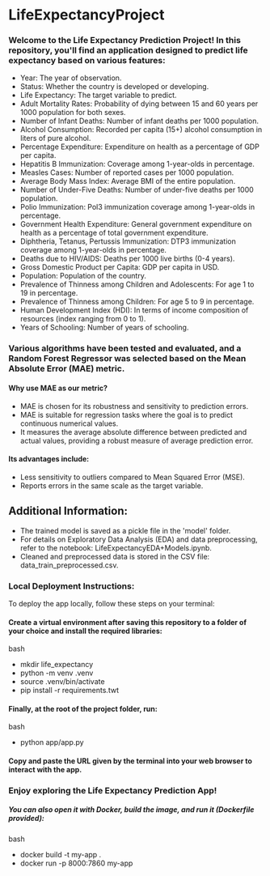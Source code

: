 # LifeExpectancyProject

### Welcome to the Life Expectancy Prediction Project! In this repository, you'll find an application designed to predict life expectancy based on various features:

- Year: The year of observation.
- Status: Whether the country is developed or developing.
- Life Expectancy: The target variable to predict.
- Adult Mortality Rates: Probability of dying between 15 and 60 years per 1000 population for both sexes.
- Number of Infant Deaths: Number of infant deaths per 1000 population.
- Alcohol Consumption: Recorded per capita (15+) alcohol consumption in liters of pure alcohol.
- Percentage Expenditure: Expenditure on health as a percentage of GDP per capita.
- Hepatitis B Immunization: Coverage among 1-year-olds in percentage.
- Measles Cases: Number of reported cases per 1000 population.
- Average Body Mass Index: Average BMI of the entire population.
- Number of Under-Five Deaths: Number of under-five deaths per 1000 population.
- Polio Immunization: Pol3 immunization coverage among 1-year-olds in percentage.
- Government Health Expenditure: General government expenditure on health as a percentage of total government expenditure.
- Diphtheria, Tetanus, Pertussis Immunization: DTP3 immunization coverage among 1-year-olds in percentage.
- Deaths due to HIV/AIDS: Deaths per 1000 live births (0-4 years).
- Gross Domestic Product per Capita: GDP per capita in USD.
- Population: Population of the country.
- Prevalence of Thinness among Children and Adolescents: For age 1 to 19 in percentage.
- Prevalence of Thinness among Children: For age 5 to 9 in percentage.
- Human Development Index (HDI): In terms of income composition of resources (index ranging from 0 to 1).
- Years of Schooling: Number of years of schooling.

### Various algorithms have been tested and evaluated, and a Random Forest Regressor was selected based on the Mean Absolute Error (MAE) metric. 

#### Why use MAE as our metric?
- MAE is chosen for its robustness and sensitivity to prediction errors.
- MAE is suitable for regression tasks where the goal is to predict continuous numerical values.
- It measures the average absolute difference between predicted and actual values, providing a robust measure of average prediction error. 

#### Its advantages include:

- Less sensitivity to outliers compared to Mean Squared Error (MSE).
- Reports errors in the same scale as the target variable.

## Additional Information:
- The trained model is saved as a pickle file in the 'model' folder.
- For details on Exploratory Data Analysis (EDA) and data preprocessing, refer to the notebook: LifeExpectancyEDA+Models.ipynb.
- Cleaned and preprocessed data is stored in the CSV file: data_train_preprocessed.csv.

### Local Deployment Instructions:
To deploy the app locally, follow these steps on your terminal:

#### Create a virtual environment after saving this repository to a folder of your choice and install the required libraries:

bash
- mkdir life_expectancy
- python -m venv .venv
- source .venv/bin/activate
- pip install -r requirements.twt


#### Finally, at the root of the project folder, run:

bash
- python app/app.py

#### Copy and paste the URL given by the terminal into your web browser to interact with the app.

### Enjoy exploring the Life Expectancy Prediction App!

##### You can also open it with Docker, build the image, and run it (Dockerfile provided):

bash
- docker build -t my-app .
- docker run -p 8000:7860 my-app
